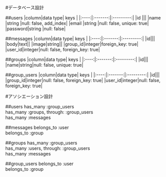 #データベース設計

##users
|column|data type|    keys   |
|:----:|:-------:|:---------:|
|id    |||
|name  |string   |null: false, add_index|
|email |string   |null: false, unique: true|
|password|string |null: false|

##messages
|column|data type|    keys   |
|:----:|:-------:|:---------:|
|id|||
|body|text||
|image|string||
|group_id|integer|foreign_key: true|
|user_id|integer|null: false, foreign_key: true|


##groups
|column|data type|    keys   |
|:----:|:-------:|:---------:|
|id|||
|name|string|null: false, unique: true|

##group_users
|column|data type|    keys   |
|:----:|:-------:|:---------:|
|id|||
|group_id|integer|null: false, foreign_key: true|
|user_id|integer|null: false, foreign_key: true|


#アソシエーション設計

##users
has_many :group_users  
has_many :groups, through: :group_users  
has_many :messages  

##messages
belongs_to :user  
belongs_to :group

##groups 
has_many :group_users  
has_many :users, through: :group_users  
has_many :messages

##group_users
belongs_to :user  
belongs_to :group
